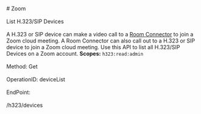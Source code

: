 <br>#     Zoom</br>
<br>List H.323/SIP Devices</br>
<br>A H.323 or SIP device can make a video call to a [Room Connector](https://support.zoom.us/hc/en-us/articles/201363273-Getting-Started-With-H-323-SIP-Room-Connector) to join a Zoom cloud meeting. A Room Connector can also call out to a H.323 or SIP device to join a Zoom cloud meeting. Use this API to list all H.323/SIP Devices on a Zoom account.
**Scopes:** `h323:read:admin`
 </br>
<br>Method: Get</br>
<br>OperationID: deviceList</br>
<br>EndPoint:</br>
<br>/h323/devices</br>
